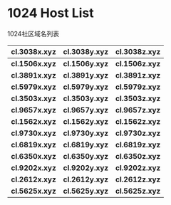 # 1024 Host List
1024社区域名列表

| cl.3038x.xyz | cl.3038y.xyz | cl.3038z.xyz |
| :---: | :---: | :---: |
| **cl.1506x.xyz** | **cl.1506y.xyz** | **cl.1506z.xyz** |
| **cl.3891x.xyz** | **cl.3891y.xyz** | **cl.3891z.xyz** |
| **cl.5979x.xyz** | **cl.5979y.xyz** | **cl.5979z.xyz** |
| **cl.3503x.xyz** | **cl.3503y.xyz** | **cl.3503z.xyz** |
| **cl.9657x.xyz** | **cl.9657y.xyz** | **cl.9657z.xyz** |
| **cl.1562x.xyz** | **cl.1562y.xyz** | **cl.1562z.xyz** |
| **cl.9730x.xyz** | **cl.9730y.xyz** | **cl.9730z.xyz** |
| **cl.6819x.xyz** | **cl.6819y.xyz** | **cl.6819z.xyz** |
| **cl.6350x.xyz** | **cl.6350y.xyz** | **cl.6350z.xyz** |
| **cl.9202x.xyz** | **cl.9202y.xyz** | **cl.9202z.xyz** |
| **cl.2612x.xyz** | **cl.2612y.xyz** | **cl.2612z.xyz** |
| **cl.5625x.xyz** | **cl.5625y.xyz** | **cl.5625z.xyz** |
